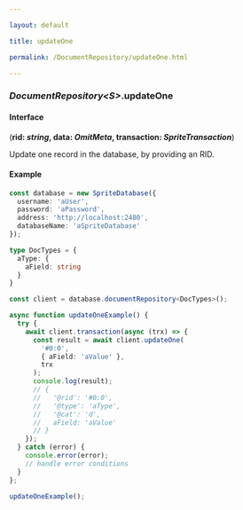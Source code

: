 ```yaml
---

layout: default

title: updateOne

permalink: /DocumentRepository/updateOne.html

---
```


### _DocumentRepository&lt;S&gt;_.updateOne

#### Interface

(**rid: *string*, data: *OmitMeta*, transaction: *SpriteTransaction***)

Update one record in the database, by providing an RID.

#### Example

```ts
const database = new SpriteDatabase({
  username: 'aUser',
  password: 'aPassword',
  address: 'http://localhost:2480',
  databaseName: 'aSpriteDatabase'
});

type DocTypes = {
  aType: {
    aField: string
  }
}

const client = database.documentRepository<DocTypes>();

async function updateOneExample() {
  try {
    await client.transaction(async (trx) => {
      const result = await client.updateOne(
        '#0:0',
        { aField: 'aValue' },
        trx
      );
      console.log(result);
      // {
      //   '@rid': '#0:0',
      //   '@type': 'aType',
      //   '@cat': 'd',
      //   aField: 'aValue'
      // }
    });
  } catch (error) {
    console.error(error);
    // handle error conditions
  }
};

updateOneExample();
```

